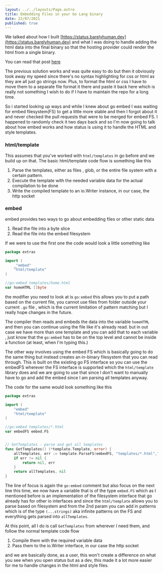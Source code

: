 ```yaml
---
layout: ../../layouts/Page.astro
title: Embedding Files in your Go Lang binary
date: 22/07/2021
published: true
---
```


We talked about how I built [https://status.barelyhuman.dev](https://status.barelyhuman.dev) and what I was doing to handle adding the html data into the final binary so that the hosting provider could render the html from a single binary.

You can read that post [here](https://reaper.im/posts/status-vercel-and-how-did-it.html)

The previous solution works and was quite easy to do but then it obviously took away my speed since there's no syntax highlighting for css or html as they are all just go strings now. Plus, to format the html or css I have to move them to a separate file format it there and paste it back here which is really not something I wish to do if I have to maintain the repo for a long time.

So i started looking up ways and while I knew about go embed I was waiting for embed filesystem(FS) to get a little more stable and then I forgot about it and never checked the pull requests that were to be merged for embed FS. I happened to randomly check it two days back and so I'm now going to talk about how embed works and how status is using it to handle the HTML and style templates.

### html/template

This assumes that you've worked with `html/templates` in go before and we build up on that.
The basic html/template code flow is something like this

1. Parse the templates, either as files , glob, or the entire file system with a certain pattern.
2. Execute the template with the needed variable data for the actual compilation to be done
3. Write the compiled template to an io.Writer instance, in our case, the http socket

### embed

embed provides two ways to go about embedding files or other static data

1. Read the file into a byte slice
2. Read the file into the embed filesystem

If we were to use the first one the code would look a little something like

```go
package extras

import (
	_"embed"
	"html/template"
)

//go:embed templates/home.html
var homeHTML []byte
```

the modifier you need to look at is `go:embed` this allows you to put a path based on the current file, you cannot use files from folder outside your current `.go` file , which is the current limitation of pattern matching but I really hope changes in the future.

The compiler then reads and embeds the data into the variable `homeHTML` and then you can continue using the file like it's already read.
but in out case we have more than one template and you can add that to each variable , just know that the `go:embed` has to be on the top level and cannot be inside a function (at least, when I'm typing this.)

The other way involves using the embed FS which is basically going to do the same thing but instead creates an in-binary filesystem that you can read through. This is built on the existing go FS interface so you can use the embedFS wherever the FS interface is supported which the `html/template` library does and we are going to use that since I don't want to manually have to go and add the embed since I am parsing all templates anyway.

The code for the same would look something like this

```go
package extras

import (
	"embed"
	"html/template"
)

//go:embed templates/*.html
var embedFS embed.FS


// GetTemplates - parse and get all templates
func GetTemplates() (*template.Template, error) {
	allTemplates, err := template.ParseFS(embedFS, "templates/*.html","styles/styles.html")
	if err != nil {
		return nil, err
	}
	return allTemplates, nil
}
```

The line of focus is again the `go:embed` comment but also focus on the next line this time, we now have a variable that is of the type `embed.FS` which as I mentioned before is an implementation of the filesystem interface that go already has for other io interfaces and since the `html/template` allows you to parse based on filesystem and from the 2nd param you can add in patterns which is of the type `(...strings)` aka infinite patterns on the FS and everything gets parsed into `allTemplates`.

At this point, all I do is call `GetTemplates` from wherever I need them, and follow the normal template code flow

1. Compile them with the required variable data
2. Pass them to the io.Writer interface, in our case the http socket

and we are basically done, as a user, this won't create a difference on what you see when you open status but as a dev, this made it a lot more easier for me to handle changes in the html and style files.
